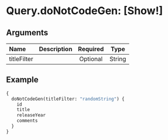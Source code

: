 # Query.doNotCodeGen: [Show!]
                 
## Arguments
| Name | Description | Required | Type |
| :--- | :---------- | :------: | :--: |
| titleFilter |  | Optional | String |
            
## Example
```graphql
{
  doNotCodeGen(titleFilter: "randomString") {
    id
    title
    releaseYear
    comments
  }
}

```
